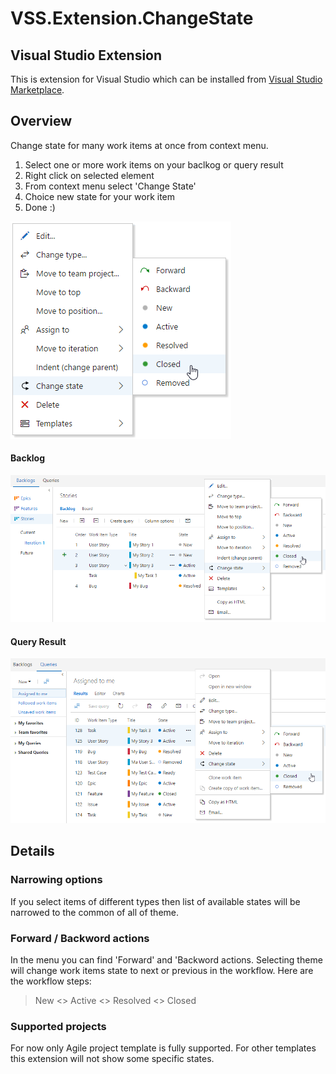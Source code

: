 # VSS.Extension.ChangeState
## Visual Studio Extension
This is extension for Visual Studio which can be installed from [Visual Studio Marketplace](https://marketplace.visualstudio.com/items?itemName=konradsikorski.change-status).

## Overview
Change state for many work items at once from context menu. 

1. Select one or more work items on your baclkog or query result
2. Right click on selected element
3. From context menu select 'Change State'
4. Choice new state for your work item
5. Done :)

![menu](/readme/img/menu.png)

#### Backlog
![backlog](/readme/img/backlog.png)

#### Query Result
![queryResult](/readme/img/queryResult.png)

## Details
### Narrowing options
If you select items of different types then list of available states will be narrowed to the common of all of theme.

### Forward / Backword actions
In the menu you can find 'Forward' and 'Backword actions. Selecting theme will change work items state to next or previous in the workflow. Here are the workflow steps:
> New <> Active <> Resolved <> Closed

### Supported projects
For now only Agile project template is fully supported. For other templates this extension will not show some specific states.